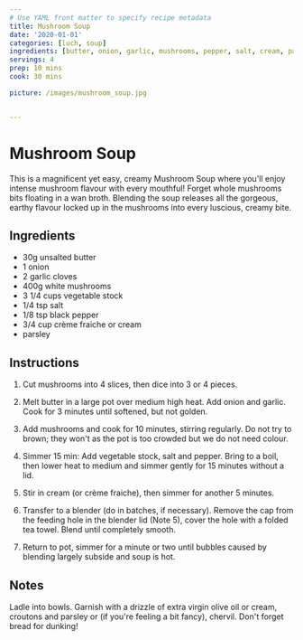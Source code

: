 ```yaml
---
# Use YAML front matter to specify recipe metadata
title: Mushroom Soup
date: '2020-01-01'
categories: [luch, soup]
ingredients: [butter, onion, garlic, mushrooms, pepper, salt, cream, parsley]
servings: 4
prep: 10 mins
cook: 30 mins

picture: /images/mushroom_soup.jpg


---
```


# Mushroom Soup

This is a magnificent yet easy, creamy Mushroom Soup where you'll enjoy intense mushroom flavour with every mouthful! Forget whole mushrooms bits floating in a wan broth. Blending the soup releases all the gorgeous, earthy flavour locked up in the mushrooms into every luscious, creamy bite.

## Ingredients

- 30g unsalted butter
- 1 onion
- 2 garlic cloves
- 400g white mushrooms
- 3 1/4 cups vegetable stock
- 1/4 tsp salt
- 1/8 tsp black pepper
- 3/4 cup crème fraiche or cream
- parsley



## Instructions

1. Cut mushrooms into 4 slices, then dice into 3 or 4 pieces.

2. Melt butter in a large pot over medium high heat. Add onion and garlic. Cook for 3 minutes until softened, but not golden.

3. Add mushrooms and cook for 10 minutes, stirring regularly. Do not try to brown; they won't as the pot is too crowded but we do not need colour.

4. Simmer 15 min: Add vegetable stock, salt and pepper. Bring to a boil, then lower heat to medium and simmer gently for 15 minutes without a lid.

5. Stir in cream (or crème fraiche), then simmer for another 5 minutes.

6. Transfer to a blender (do in batches, if necessary). Remove the cap from the feeding hole in the blender lid (Note 5), cover the hole with a folded tea towel. Blend until completely smooth.

7. Return to pot, simmer for a minute or two until bubbles caused by blending largely subside and soup is hot.


## Notes
Ladle into bowls. Garnish with a drizzle of extra virgin olive oil or cream, croutons and parsley or (if you're feeling a bit fancy), chervil. Don't forget bread for dunking!